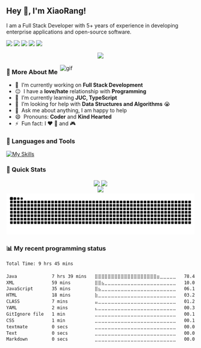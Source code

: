<h2>Hey 👋, I'm XiaoRang!</h2>

<p>I am a Full Stack Developer with 5+ years of experience in developing enterprise applications and open-source software.</p>

<a href="https://github.com/xihuanxiaorang"><img src="https://img.shields.io/badge/GitHub-xihuanxiaorang-blue?logo=github" /></a>
<a href="https://space.bilibili.com/307881917"><img src="https://img.shields.io/badge/哔哩哔哩-喜欢小让-pink?logo=bilibili" /></a>
<img src="https://img.shields.io/badge/QQ-2329862718-green?logo=tencentqq" />
<a href="https://docs.xiaorang.fun"><img src="https://img.shields.io/badge/Blog-小让の码场-pink" /></a>
<img src="https://komarev.com/ghpvc/?username=xihuanxiaorang&abbreviated=true&color=yellow" />

<p align="center">
  <img src="https://readme-typing-svg.demolab.com?font=Orbitron&size=25&pause=1000&center=true&vCenter=true&random=false&width=600&lines=Welcome+to+my+GitHub+profile+page!;I+am+super+obsessed+with+programming!" />
</p>

<img src="https://cdn.jsdelivr.net/gh/xihuanxiaorang/img/202405170053667.gif" alt="gif" width="360px" align="right" />

### 🧐 More About Me

- 🔭 &nbsp;I’m currently working on **Full Stack Development**
- 😐 &nbsp;I have a **love/hate** relationship with **Programming**
- 🌱 &nbsp;I’m currently learning **JUC, TypeScript**
- 🤔 &nbsp;I’m looking for help with **Data Structures and Algorithms** 😭
- 💬 &nbsp;Ask me about anything, I am happy to help
- 😄 &nbsp;Pronouns: **Coder** and **Kind Hearted**
- ⚡ &nbsp;Fun fact: I ❤️ 🏀 and 🎮

### 🔨 Languages and Tools

[![My Skills](https://skillicons.dev/icons?i=java,spring,mysql,html,css,js,ts,vue)](https://skillicons.dev)

### 🚀 Quick Stats

<p align="center">
  <!-- https://github.com/anuraghazra/github-readme-stats -->
  <img align="center" width="400" src="https://github-readme-stats.vercel.app/api?username=xihuanxiaorang&theme=transparent&show_icons=true&hide_border=true" />
  <!-- https://github.com/DenverCoder1/github-readme-streak-stats -->
  <img align="center" width="400" src="https://streak-stats.demolab.com?user=xihuanxiaorang&theme=transparent&date_format=%5BY.%5Dn.j&hide_border=true" />
  <br/>
  <!-- https://github.com/Ashutosh00710/github-readme-activity-graph -->
  <img width="800" src="https://github-readme-activity-graph.vercel.app/graph?username=xihuanxiaorang&theme=github-compact&hide_border=true&area=true" />
  <br />
  <picture>
    <source media="(prefers-color-scheme: dark)" srcset="https://raw.githubusercontent.com/xihuanxiaorang/xihuanxiaorang/output/github-contribution-grid-snake-dark.svg">
    <source media="(prefers-color-scheme: light)" srcset="https://raw.githubusercontent.com/xihuanxiaorang/xihuanxiaorang/output/github-contribution-grid-snake.svg">
    <img alt="github contribution grid snake animation" src="https://raw.githubusercontent.com/xihuanxiaorang/xihuanxiaorang/output/github-contribution-grid-snake.svg">
  </picture>
  <br />
</p>

### 📊 My recent programming status

<!--START_SECTION:waka-->

```txt
Total Time: 9 hrs 45 mins

Java             7 hrs 39 mins   ⣿⣿⣿⣿⣿⣿⣿⣿⣿⣿⣿⣿⣿⣿⣿⣿⣿⣿⣿⣶⣀⣀⣀⣀⣀   78.49 %
XML              59 mins         ⣿⣿⣦⣀⣀⣀⣀⣀⣀⣀⣀⣀⣀⣀⣀⣀⣀⣀⣀⣀⣀⣀⣀⣀⣀   10.09 %
JavaScript       35 mins         ⣿⣦⣀⣀⣀⣀⣀⣀⣀⣀⣀⣀⣀⣀⣀⣀⣀⣀⣀⣀⣀⣀⣀⣀⣀   06.14 %
HTML             18 mins         ⣷⣀⣀⣀⣀⣀⣀⣀⣀⣀⣀⣀⣀⣀⣀⣀⣀⣀⣀⣀⣀⣀⣀⣀⣀   03.21 %
CLASS            7 mins          ⣤⣀⣀⣀⣀⣀⣀⣀⣀⣀⣀⣀⣀⣀⣀⣀⣀⣀⣀⣀⣀⣀⣀⣀⣀   01.25 %
YAML             2 mins          ⣄⣀⣀⣀⣀⣀⣀⣀⣀⣀⣀⣀⣀⣀⣀⣀⣀⣀⣀⣀⣀⣀⣀⣀⣀   00.36 %
GitIgnore file   1 min           ⣀⣀⣀⣀⣀⣀⣀⣀⣀⣀⣀⣀⣀⣀⣀⣀⣀⣀⣀⣀⣀⣀⣀⣀⣀   00.19 %
CSS              1 min           ⣀⣀⣀⣀⣀⣀⣀⣀⣀⣀⣀⣀⣀⣀⣀⣀⣀⣀⣀⣀⣀⣀⣀⣀⣀   00.18 %
textmate         0 secs          ⣀⣀⣀⣀⣀⣀⣀⣀⣀⣀⣀⣀⣀⣀⣀⣀⣀⣀⣀⣀⣀⣀⣀⣀⣀   00.06 %
Text             0 secs          ⣀⣀⣀⣀⣀⣀⣀⣀⣀⣀⣀⣀⣀⣀⣀⣀⣀⣀⣀⣀⣀⣀⣀⣀⣀   00.03 %
Markdown         0 secs          ⣀⣀⣀⣀⣀⣀⣀⣀⣀⣀⣀⣀⣀⣀⣀⣀⣀⣀⣀⣀⣀⣀⣀⣀⣀   00.02 %
```

<!--END_SECTION:waka-->
